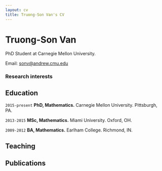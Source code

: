 ```yaml
---
layout: cv
title: Truong-Son Van's CV
---
```

# Truong-Son Van
PhD Student at Carnegie Mellon University.

<div id="webaddress">
Email: <a href="sonv@andrew.cmu.edu">sonv@andrew.cmu.edu</a>
</div>



### Research interests




## Education

`2015-present`
__PhD, Mathematics.__ Carnegie Mellon University. Pittsburgh, PA.

`2013-2015`
__MSc, Mathematics.__ Miami University. Oxford, OH.

`2009-2012`
__BA, Mathematics.__ Earlham College. Richmond, IN.



## Teaching




## Publications

<!-- ### Footer

Last updated: May 2013 -->
